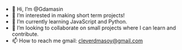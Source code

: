 - 👋 Hi, I’m @Gdamasin
- 👀 I’m interested in making short term projects!
- 🌱 I’m currently learning JavaScript and Python.
- 💞️ I’m looking to collaborate on small projects where I can learn and contribute.
- 📫 How to reach me gmail: cleverdmasoy@gmail.com

<!---
Gdamasin/Gdamasin is a ✨ special ✨ repository because its `README.md` (this file) appears on your GitHub profile.
You can click the Preview link to take a look at your changes.
--->
